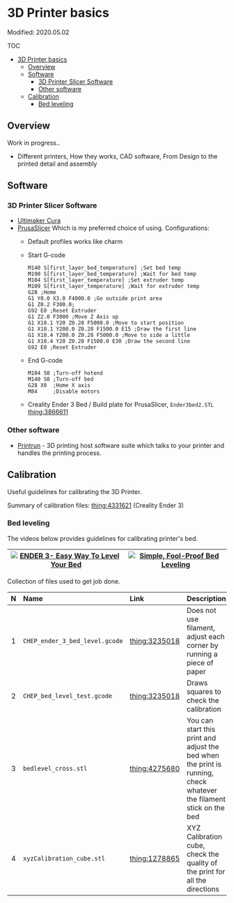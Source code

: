 # 3D Printer basics

Modified: 2020.05.02

TOC

- [3D Printer basics](#3d-printer-basics)
  - [Overview](#overview)
  - [Software](#software)
    - [3D Printer Slicer Software](#3d-printer-slicer-software)
    - [Other software](#other-software)
  - [Calibration](#calibration)
    - [Bed leveling](#bed-leveling)

## Overview

Work in progress..

- Different printers, How they works, CAD software, From Design to the printed detail and assembly

## Software

### 3D Printer Slicer Software

- [Ultimaker Cura](https://ultimaker.com/software/ultimaker-cura)
- [PrusaSlicer](https://www.prusa3d.com/prusaslicer/) Which is my preferred choice of using. Configurations:
  - Default profiles works like charm
  - Start G-code
  
    ```gcode
    M140 S[first_layer_bed_temperature] ;Set bed temp
    M190 S[first_layer_bed_temperature] ;Wait for bed temp
    M104 S[first_layer_temperature] ;Set extruder temp
    M109 S[first_layer_temperature] ;Wait for extruder temp
    G28 ;Home
    G1 Y0.0 X3.0 F4000.0 ;Go outside print area
    G1 Z0.2 F300.0;
    G92 E0 ;Reset Extruder
    G1 Z2.0 F3000 ;Move Z Axis up
    G1 X10.1 Y20 Z0.28 F5000.0 ;Move to start position
    G1 X10.1 Y200.0 Z0.28 F1500.0 E15 ;Draw the first line
    G1 X10.4 Y200.0 Z0.28 F5000.0 ;Move to side a little
    G1 X10.4 Y20 Z0.28 F1500.0 E30 ;Draw the second line
    G92 E0 ;Reset Extruder
    ```

  - End G-code

    ```gcode
    M104 S0 ;Turn-off hotend
    M140 S0 ;Turn-off bed
    G28 X0  ;Home X axis
    M84     ;Disable motors
    ```

  - Creality Ender 3 Bed / Build plate for PrusaSlicer, ``Ender3bed2.STL`` [thing:3866611](https://www.thingiverse.com/thing:3866611)

### Other software

- [Printrun](https://www.pronterface.com/) - 3D printing host software suite
which talks to your printer and handles the printing process.

## Calibration

Useful guidelines for calibrating the 3D Printer.

Summary of calibration files: [thing:4331621](https://www.thingiverse.com/thing:4331621) (Creality Ender 3)

### Bed leveling

The videos below provides guidelines for calibrating printer's bed.

| [![ENDER 3- Easy Way To Level Your Bed](https://img.youtube.com/vi/_EfWVUJjBdA/0.jpg)](https://www.youtube.com/watch?v=_EfWVUJjBdA) | [![Simple, Fool-Proof Bed Leveling](https://img.youtube.com/vi/RJC7N4Vb9AY/0.jpg)](https://www.youtube.com/watch?v=RJC7N4Vb9AY) |
|:---:|:---:|

Collection of files used to get job done.

| N   | Name | Link | Description |
|:---:|:-----|:-----|:------------|
| 1   | ``CHEP_ender_3_bed_level.gcode`` | [thing:3235018](https://www.thingiverse.com/thing:3235018)       | Does not use filament,  adjust each corner by running a piece of paper  |
| 2   | ``CHEP_bed_level_test.gcode``    | [thing:3235018](https://www.thingiverse.com/thing:3235018)       | Draws squares to check the calibration |
| 3   | ``bedlevel_cross.stl``           | [thing:4275680](https://www.thingiverse.com/thing:4275680/files) | You can start this print and adjust the bed when the print is running, check whatever the filament stick on the bed |
| 4   | ``xyzCalibration_cube.stl``      | [thing:1278865](https://www.thingiverse.com/thing:1278865/files) | XYZ Calibration cube, check the quality of the print for all the directions |

